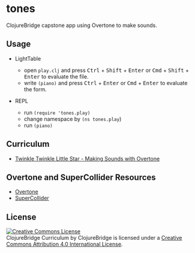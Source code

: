 # tones

ClojureBridge capstone app using Overtone to make sounds.


## Usage

- LightTable
    * open `play.clj` and press <kbd>Ctrl</kbd> + <kbd>Shift</kbd> +
    <kbd>Enter</kbd> or <kbd>Cmd</kbd> + <kbd>Shift</kbd> +
    <kbd>Enter</kbd> to evaluate the file.
    * write `(piano)` and press <kbd>Ctrl</kbd> + <kbd>Enter</kbd> or
      <kbd>Cmd</kbd> + <kbd>Enter</kbd> to evaluate the form.

- REPL
    * run `(require 'tones.play)`
    * change namespace by `(ns tones.play`)
    * run `(piano)`

## Curriculum

- [Twinkle Twinkle Little Star - Making Sounds with Overtone](curriculum/01-piano-chords.md)


## Overtone and SuperCollider Resources

- [Overtone](http://overtone.github.io/)
- [SuperCollider](http://supercollider.github.io/)


License
-------
<a rel="license" href="http://creativecommons.org/licenses/by/4.0/deed.en_US"><img alt="Creative Commons License" style="border-width:0" src="http://i.creativecommons.org/l/by/4.0/88x31.png" /></a><br /><span xmlns:dct="http://purl.org/dc/terms/" href="http://purl.org/dc/dcmitype/Text" property="dct:title" rel="dct:type">ClojureBridge Curriculum</span> by <span xmlns:cc="http://creativecommons.org/ns#" property="cc:attributionName">ClojureBridge</span> is licensed under a <a rel="license" href="http://creativecommons.org/licenses/by/4.0/deed.en_US">Creative Commons Attribution 4.0 International License</a>.
